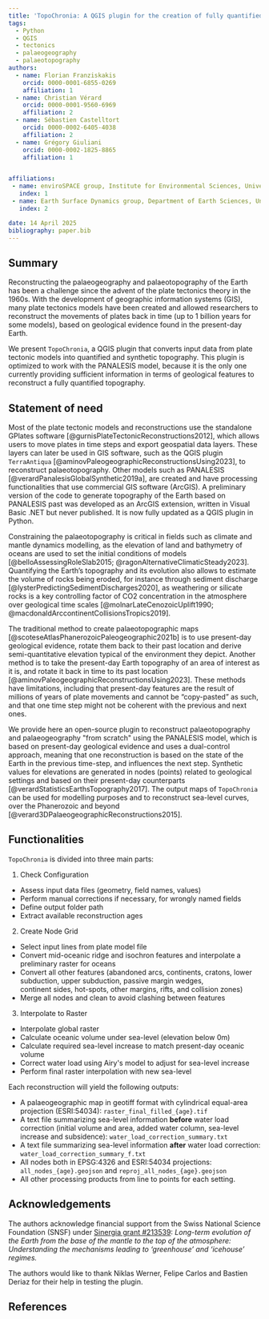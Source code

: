 ```yaml
---
title: 'TopoChronia: A QGIS plugin for the creation of fully quantified palaeogeographic maps'
tags:
  - Python
  - QGIS
  - tectonics
  - palaeogeography
  - palaeotopography
authors:
  - name: Florian Franziskakis
    orcid: 0000-0001-6855-0269
    affiliation: 1
  - name: Christian Vérard
    orcid: 0000-0001-9560-6969
    affiliation: 2
  - name: Sébastien Castelltort
    orcid: 0000-0002-6405-4038
    affiliation: 2
  - name: Grégory Giuliani
    orcid: 0000-0002-1825-8865
    affiliation: 1


affiliations:
 - name: enviroSPACE group, Institute for Environmental Sciences, University of Geneva
   index: 1
 - name: Earth Surface Dynamics group, Department of Earth Sciences, University of Geneva
   index: 2

date: 14 April 2025
bibliography: paper.bib
---
```


## Summary

Reconstructing the palaeogeography and palaeotopography of the Earth has been a challenge since the advent of the plate 
tectonics theory in the 1960s. With the development of geographic information systems (GIS), many plate tectonics models have 
been created and allowed researchers to reconstruct the movements of plates back in time (up to 1 billion years for 
some models), based on geological evidence found in the present-day Earth.

We present `TopoChronia`, a QGIS plugin that converts input data from plate tectonic models into quantified and synthetic 
topography. This plugin is optimized to work with the PANALESIS model, because it is the only one currently providing 
sufficient information in terms of geological features to reconstruct a fully quantified topography.

## Statement of need

Most of the plate tectonic models and reconstructions use the standalone GPlates software [@gurnisPlateTectonicReconstructions2012],
which allows users to move plates in time steps and export geospatial data layers. These layers can later be used in 
GIS software, such as the QGIS plugin `TerraAntiqua` [@aminovPaleogeographicReconstructionsUsing2023], to reconstruct 
palaeotopography. Other models such as PANALESIS [@verardPanalesisGlobalSynthetic2019a], are created and have processing functionalities that use commercial 
GIS software (ArcGIS). A preliminary version of the code to generate topography of the Earth based on PANALESIS past was developed 
as an ArcGIS extension, written in Visual Basic .NET but never published. It is now fully updated as a QGIS plugin in 
Python.

Constraining the palaeotopography is critical in fields such as climate and mantle dynamics modelling, as the elevation 
of land and bathymetry of oceans are used to set the initial conditions of models [@belloAssessingRoleSlab2015;
@ragonAlternativeClimaticSteady2023]. 
Quantifying the Earth’s topography and its evolution also allows to estimate the volume of rocks being eroded, for instance 
through sediment discharge [@lysterPredictingSedimentDischarges2020], as weathering or silicate rocks is a key controlling 
factor of CO2 concentration in the atmosphere over geological time scales [@molnarLateCenozoicUplift1990;
@macdonaldArccontinentCollisionsTropics2019].

The traditional method to create palaeotopographic maps [@scoteseAtlasPhanerozoicPaleogeographic2021b] is to use present-day
geological evidence, rotate them back to their past location and derive semi-quantitative elevation typical of the environment they depict.
Another method is to take the present-day Earth topography of an area of 
interest as it is, and rotate it back in time to its past location [@aminovPaleogeographicReconstructionsUsing2023]. 
These methods have limitations, including that present-day features are the result of millions of years of plate movements and 
cannot be “copy-pasted” as such, and that one time step might not be coherent with the previous and next ones.

We provide here an open-source plugin to reconstruct palaeotopography and palaeogeography "from scratch" using the
PANALESIS model, which is based on present-day geological evidence and uses a dual-control approach, meaning that one
reconstruction is based on the state of the Earth in the previous time-step, and influences the next step. 
Synthetic values for elevations are generated in nodes (points) related to geological settings and based on their 
present-day counterparts [@verardStatisticsEarthsTopography2017]. The output maps of `TopoChronia` can be used for 
modelling purposes and to reconstruct sea-level curves, over the Phanerozoic and beyond [@verard3DPalaeogeographicReconstructions2015].

## Functionalities

`TopoChronia` is divided into three main parts:

1. Check Configuration
  - Assess input data files (geometry, field names, values)
  - Perform manual corrections if necessary, for wrongly named fields
  - Define output folder path
  - Extract available reconstruction ages  

2. Create Node Grid  
  - Select input lines from plate model file
  - Convert mid-oceanic ridge and isochron features and interpolate a preliminary raster for oceans
  - Convert all other features (abandoned arcs, continents, cratons, lower subduction, upper subduction, passive margin wedges,  
      continent sides, hot-spots, other margins, rifts, and collision zones)
  - Merge all nodes and clean to avoid clashing between features  

3. Interpolate to Raster
  - Interpolate global raster
  - Calculate oceanic volume under sea-level (elevation below 0m)
  - Calculate required sea-level increase to match present-day oceanic volume
  - Correct water load using Airy's model to adjust for sea-level increase
  - Perform final raster interpolation with new sea-level  

Each reconstruction will yield the following outputs:
- A palaeogeographic map in geotiff format with cylindrical equal-area projection (ESRI:54034): `raster_final_filled_{age}.tif`
- A text file summarizing sea-level information **before** water load correction (initial volume and area, added water column, sea-level increase and subsidence): `water_load_correction_summary.txt`
- A text file summarizing sea-level information **after** water load correction: `water_load_correction_summary_f.txt`
- All nodes both in EPSG:4326 and ESRI:54034 projections: `all_nodes_{age}.geojson` and `reproj_all_nodes_{age}.geojson` 
- All other processing products from line to points for each setting.


## Acknowledgements

The authors acknowledge financial support from the Swiss National Science Foundation (SNSF) under 
[Sinergia grant #213539](https://data.snf.ch/grants/grant/213539): _Long-term evolution of the Earth from the base of the mantle to the top of the atmosphere: 
Understanding the mechanisms leading to ‘greenhouse’ and ‘icehouse’ regimes._

The authors would like to thank Niklas Werner, Felipe Carlos and Bastien Deriaz for their help in testing the plugin.

## References